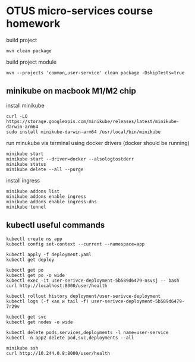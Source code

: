 # OTUS micro-services course homework

build project
````
mvn clean package
````

build project module
````
mvn --projects 'common,user-service' clean package -DskipTests=true
````

## minikube on macbook M1/M2 chip

install minikube
````
curl -LO https://storage.googleapis.com/minikube/releases/latest/minikube-darwin-arm64
sudo install minikube-darwin-arm64 /usr/local/bin/minikube
````

run minukube via terminal using docker drivers (docker should be running)
````
minikube start
minikube start --driver=docker --alsologtostderr
minikube status
minikube delete --all --purge
````

install ingress
````
minikube addons list
minikube addons enable ingress
minikube addons enable ingress-dns 
minikube tunnel
````

## kubectl useful commands

````
kubectl create ns app
kubectl config set-context --current --namespace=app

kubectl apply -f deployment.yaml
kubectl get deploy

kubectl get po
kubectl get po -o wide
kubectl exec -it user-serivce-deployment-5b589d6479-nsvsj -- bash
curl http://localhost:8000/user/health

kubectl rollout history deployment/user-serivce-deployment
kubectl logs (-f как и tail -f) user-serivce-deployment-5b589d6479-7r29v

kubectl get svc
kubectl get nodes -o wide

kubectl delete pods,services,deployments -l name=user-service
kubectl -n app2 delete pod,svc,deployments --all

minikube ssh
curl http://10.244.0.8:8000/user/health
````